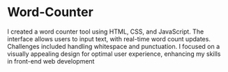 # Word-Counter
I created a word counter tool using HTML, CSS, and JavaScript. The interface allows users to input text, with real-time word count updates. Challenges included handling whitespace and punctuation. I focused on a visually appealing design for optimal user experience, enhancing my skills in front-end web development
